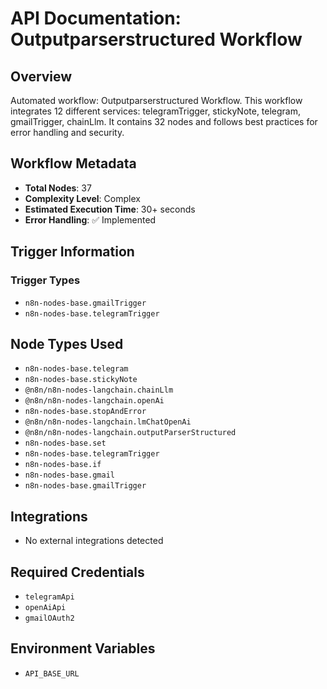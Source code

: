 # API Documentation: Outputparserstructured Workflow

## Overview
Automated workflow: Outputparserstructured Workflow. This workflow integrates 12 different services: telegramTrigger, stickyNote, telegram, gmailTrigger, chainLlm. It contains 32 nodes and follows best practices for error handling and security.

## Workflow Metadata
- **Total Nodes**: 37
- **Complexity Level**: Complex
- **Estimated Execution Time**: 30+ seconds
- **Error Handling**: ✅ Implemented

## Trigger Information
### Trigger Types
- `n8n-nodes-base.gmailTrigger`
- `n8n-nodes-base.telegramTrigger`

## Node Types Used
- `n8n-nodes-base.telegram`
- `n8n-nodes-base.stickyNote`
- `@n8n/n8n-nodes-langchain.chainLlm`
- `@n8n/n8n-nodes-langchain.openAi`
- `n8n-nodes-base.stopAndError`
- `@n8n/n8n-nodes-langchain.lmChatOpenAi`
- `@n8n/n8n-nodes-langchain.outputParserStructured`
- `n8n-nodes-base.set`
- `n8n-nodes-base.telegramTrigger`
- `n8n-nodes-base.if`
- `n8n-nodes-base.gmail`
- `n8n-nodes-base.gmailTrigger`

## Integrations
- No external integrations detected

## Required Credentials
- `telegramApi`
- `openAiApi`
- `gmailOAuth2`

## Environment Variables
- `API_BASE_URL`

